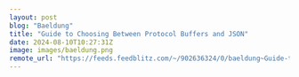 ```yaml
---
layout: post
blog: "Baeldung"
title: "Guide to Choosing Between Protocol Buffers and JSON"
date: 2024-08-10T10:27:31Z
image: images/baeldung.png
remote_url: "https://feeds.feedblitz.com/~/902636324/0/baeldung~Guide-to-Choosing-Between-Protocol-Buffers-and-JSON"
---
```

